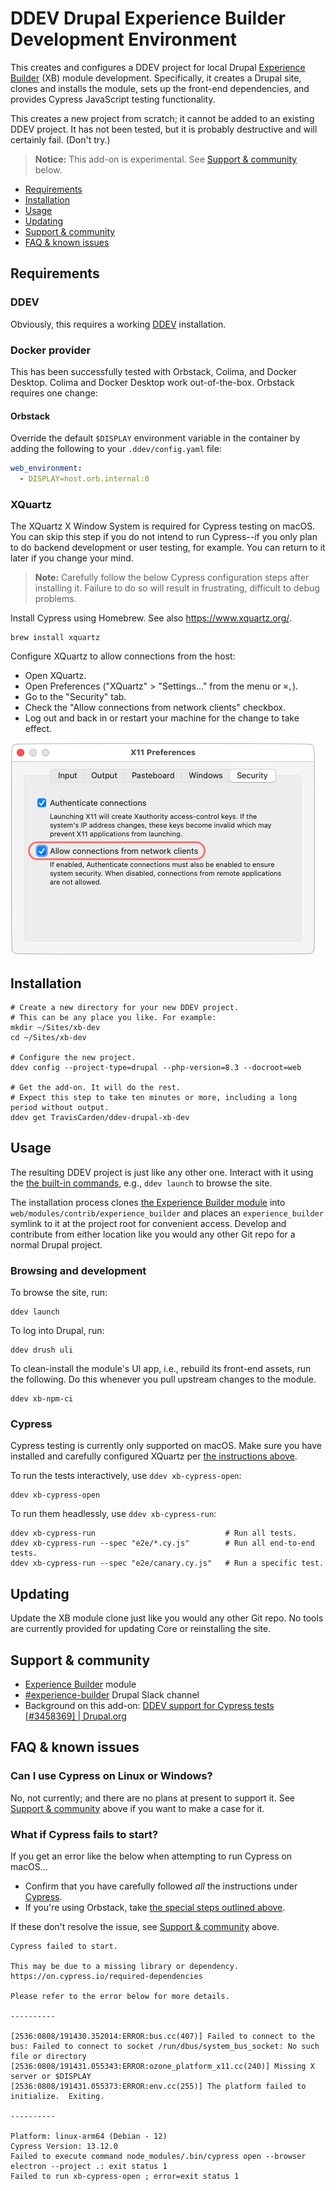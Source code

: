 # DDEV Drupal Experience Builder Development Environment

This creates and configures a DDEV project for local Drupal [Experience Builder](https://www.drupal.org/project/experience_builder) (XB) module development. Specifically, it creates a Drupal site, clones and installs the module, sets up the front-end dependencies, and provides Cypress JavaScript testing functionality.

This creates a new project from scratch; it cannot be added to an existing DDEV project. It has not been tested, but it is probably destructive and will certainly fail. (Don't try.)

>  **Notice:** This add-on is experimental. See [Support & community](#support--community) below.

- [Requirements](#requirements)
- [Installation](#installation)
- [Usage](#usage)
- [Updating](#updating)
- [Support & community](#support--community)
- [FAQ & known issues](#faq--known-issues)

## Requirements

### DDEV

Obviously, this requires a working [DDEV](https://ddev.com/) installation.

### Docker provider
This has been successfully tested with Orbstack, Colima, and Docker Desktop. Colima and Docker Desktop work out-of-the-box. Orbstack requires one change:

#### Orbstack

Override the default `$DISPLAY` environment variable in the container by adding the following to your `.ddev/config.yaml` file:

```yaml
web_environment:
  - DISPLAY=host.orb.internal:0
```

### XQuartz

The XQuartz X Window System is required for Cypress testing on macOS. You can skip this step if you do not intend to run Cypress--if you only plan to do backend development or user testing, for example. You can return to it later if you change your mind.

> **Note:** Carefully follow the below Cypress configuration steps after installing it. Failure to do so will result in frustrating, difficult to debug problems.

Install Cypress using Homebrew. See also https://www.xquartz.org/.

```shell
brew install xquartz
```

Configure XQuartz to allow connections from the host:

- Open XQuartz.
- Open Preferences ("XQuartz" > "Settings..." from the menu or `⌘,`).
- Go to the "Security" tab.
- Check the "Allow connections from network clients" checkbox.
- Log out and back in or restart your machine for the change to take effect.

![XQuartz Preferences dialog](resources/xquartz-settings.png)

## Installation

```shell
# Create a new directory for your new DDEV project.
# This can be any place you like. For example:
mkdir ~/Sites/xb-dev
cd ~/Sites/xb-dev

# Configure the new project.
ddev config --project-type=drupal --php-version=8.3 --docroot=web

# Get the add-on. It will do the rest.
# Expect this step to take ten minutes or more, including a long period without output.
ddev get TravisCarden/ddev-drupal-xb-dev
```

## Usage

The resulting DDEV project is just like any other one. Interact with it using the [the built-in commands](https://ddev.readthedocs.io/en/stable/users/usage/commands/), e.g., `ddev launch` to browse the site.

The installation process clones [the Experience Builder module](https://www.drupal.org/project/experience_builder) into `web/modules/contrib/experience_builder` and places an `experience_builder` symlink to it at the project root for convenient access. Develop and contribute from either location like you would any other Git repo for a normal Drupal project.

### Browsing and development

To browse the site, run:

```shell
ddev launch
```

To log into Drupal, run:

```shell
ddev drush uli
```

To clean-install the module's UI app, i.e., rebuild its front-end assets, run the following. Do this whenever you pull upstream changes to the module.

```shell
ddev xb-npm-ci
```

### Cypress

Cypress testing is currently only supported on macOS. Make sure you have installed and carefully configured XQuartz per [the instructions above](#xquartz).

To run the tests interactively, use `ddev xb-cypress-open`:

```shell
ddev xb-cypress-open
```

To run them headlessly, use `ddev xb-cypress-run`:

```shell
ddev xb-cypress-run                             # Run all tests.
ddev xb-cypress-run --spec "e2e/*.cy.js"        # Run all end-to-end tests.
ddev xb-cypress-run --spec "e2e/canary.cy.js"   # Run a specific test.
```

## Updating

Update the XB module clone just like you would any other Git repo. No tools are currently provided for updating Core or reinstalling the site.

## Support & community

- [Experience Builder](https://www.drupal.org/project/experience_builder) module
- [#experience-builder](https://drupal.slack.com/archives/C072JMEPUS1) Drupal Slack channel
- Background on this add-on: [DDEV support for Cypress tests [#3458369] | Drupal.org](https://www.drupal.org/project/experience_builder/issues/3458369)

## FAQ & known issues

### Can I use Cypress on Linux or Windows?

No, not currently; and there are no plans at present to support it. See [Support & community](#support--community) above if you want to make a case for it.

### What if Cypress fails to start?

If you get an error like the below when attempting to run Cypress on macOS...

- Confirm that you have carefully followed _all_ the instructions under [Cypress](#cypress).
- If you're using Orbstack, take [the special steps outlined above](#orbstack).

If these don't resolve the issue, see [Support & community](#support--community) above.

```
Cypress failed to start.

This may be due to a missing library or dependency. https://on.cypress.io/required-dependencies

Please refer to the error below for more details.

----------

[2536:0808/191430.352014:ERROR:bus.cc(407)] Failed to connect to the bus: Failed to connect to socket /run/dbus/system_bus_socket: No such file or directory
[2536:0808/191431.055343:ERROR:ozone_platform_x11.cc(240)] Missing X server or $DISPLAY
[2536:0808/191431.055373:ERROR:env.cc(255)] The platform failed to initialize.  Exiting.

----------

Platform: linux-arm64 (Debian - 12)
Cypress Version: 13.12.0
Failed to execute command node_modules/.bin/cypress open --browser electron --project .: exit status 1
Failed to run xb-cypress-open ; error=exit status 1
```
